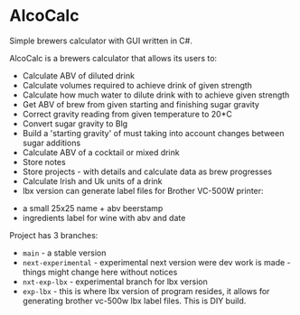 # AlcoCalc
Simple brewers calculator with GUI written in C#.

AlcoCalc is a brewers calculator that allows its users to:
- Calculate ABV of diluted drink
- Calculate volumes required to achieve drink of given strength
- Calculate how much water to dilute drink with to achieve given strength
- Get ABV of brew from given starting and finishing sugar gravity
- Correct gravity reading from given temperature to 20*C
- Convert sugar gravity to Blg
- Build a 'starting gravity' of must taking into account changes between sugar additions
- Calculate ABV of a cocktail or mixed drink
- Store notes
- Store projects - with details and calculate data as brew progresses
- Calculate Irish and Uk units of a drink
- lbx version can generate label files for Brother VC-500W printer:
* a small 25x25 name + abv beerstamp
* ingredients label for wine with abv and date


Project has 3 branches:
- `main` - a stable version
- `next-experimental` - experimental next version were dev work is made - things might change here without notices
- `nxt-exp-lbx` - experimental branch for lbx version
- `exp-lbx` - this is where lbx version of program resides, it allows for generating brother vc-500w lbx label files. This is DIY build.
